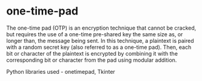 # one-time-pad

The one-time pad (OTP) is an encryption technique that cannot be cracked, but requires the use of a one-time pre-shared key the same size as, or longer than, the message being sent. In this technique, a plaintext is paired with a random secret key (also referred to as a one-time pad). Then, each bit or character of the plaintext is encrypted by combining it with the corresponding bit or character from the pad using modular addition.

Python libraries used - onetimepad, Tkinter